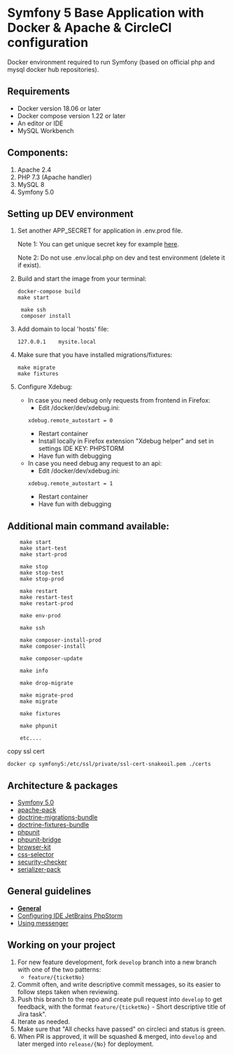 # Symfony 5 Base Application with Docker & Apache & CircleCI configuration

Docker environment required to run Symfony (based on official php and mysql docker hub repositories).

<!-- 
[![CircleCI](https://circleci.com/gh/dimadeush/docker-apache-php-symfony.svg?style=svg)](https://circleci.com/gh/dimadeush/docker-apache-php-symfony)
[Source code](https://github.com/dimadeush/docker-apache-php-symfony.git)
-->

## Requirements
* Docker version 18.06 or later
* Docker compose version 1.22 or later
* An editor or IDE
* MySQL Workbench

## Components:
1. Apache 2.4
2. PHP 7.3 (Apache handler)
3. MySQL 8
4. Symfony 5.0

## Setting up DEV environment
1. Set another APP_SECRET for application in .env.prod file.
    
    Note 1: You can get unique secret key for example [here](http://nux.net/secret).
    
    Note 2: Do not use .env.local.php on dev and test environment (delete it if exist).
2. Build and start the image from your terminal:
    ```
    docker-compose build
    make start
    ```
   
   ```
    make ssh 
    composer install
    ```
3. Add domain to local 'hosts' file:
    ```
    127.0.0.1    mysite.local
    ```
4. Make sure that you have installed migrations/fixtures:
    ```
    make migrate
    make fixtures
    ```
5. Configure Xdebug:
    - In case you need debug only requests from frontend in Firefox:
        * Edit /docker/dev/xdebug.ini:
        ```
        xdebug.remote_autostart = 0
        ```
        * Restart container
        * Install locally in Firefox extension "Xdebug helper" and set in settings IDE KEY: PHPSTORM
        * Have fun with debugging
    - In case you need debug any request to an api:
        * Edit /docker/dev/xdebug.ini:
        ```
        xdebug.remote_autostart = 1
        ```
        * Restart container
        * Have fun with debugging

## Additional main command available:
```
    make start
    make start-test
    make start-prod
    
    make stop
    make stop-test
    make stop-prod
    
    make restart
    make restart-test
    make restart-prod
    
    make env-prod
    
    make ssh
    
    make composer-install-prod
    make composer-install
    
    make composer-update
    
    make info
    
    make drop-migrate
    
    make migrate-prod
    make migrate
    
    make fixtures
    
    make phpunit
    
    etc....
```

copy ssl cert
```
docker cp symfony5:/etc/ssl/private/ssl-cert-snakeoil.pem ./certs
```

## Architecture & packages
* [Symfony 5.0](https://symfony.com)
* [apache-pack](https://github.com/symfony/recipes-contrib/tree/master/symfony/apache-pack)
* [doctrine-migrations-bundle](https://github.com/doctrine/DoctrineMigrationsBundle)
* [doctrine-fixtures-bundle](https://github.com/doctrine/DoctrineFixturesBundle)
* [phpunit](https://phpunit.de)
* [phpunit-bridge](https://github.com/symfony/phpunit-bridge)
* [browser-kit](https://github.com/symfony/browser-kit)
* [css-selector](https://github.com/symfony/css-selector)
* [security-checker](https://github.com/sensiolabs/security-checker)
* [serializer-pack](https://packagist.org/packages/symfony/serializer-pack)

<!-- * [phpunit-result-printer](https://github.com/mikeerickson/phpunit-pretty-result-printer) -->
<!-- * [messenger](https://symfony.com/doc/current/messenger.html) -->
<!-- * [amqp](https://packagist.org/packages/symfony/amqp-pack) -->
<!-- * [command-scheduler-bundle](https://github.com/j-guyon/CommandSchedulerBundle) -->

## General guidelines
* **[General](docs/general.md)**
* [Configuring IDE JetBrains PhpStorm](docs/phpstorm.md)
* [Using messenger](docs/messenger.md)

## Working on your project
1. For new feature development, fork `develop` branch into a new branch with one of the two patterns:
    * `feature/{ticketNo}`
2. Commit often, and write descriptive commit messages, so its easier to follow steps taken when reviewing.
3. Push this branch to the repo and create pull request into `develop` to get feedback, with the format `feature/{ticketNo}` - Short descriptive title of Jira task".
4. Iterate as needed.
5. Make sure that "All checks have passed" on circleci and status is green.
6. When PR is approved, it will be squashed & merged, into `develop` and later merged into `release/{No}` for deployment.
